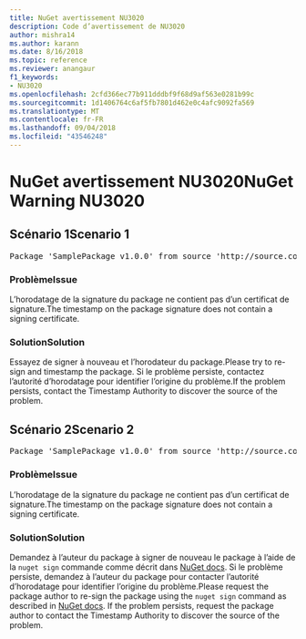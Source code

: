```yaml
---
title: NuGet avertissement NU3020
description: Code d’avertissement de NU3020
author: mishra14
ms.author: karann
ms.date: 8/16/2018
ms.topic: reference
ms.reviewer: anangaur
f1_keywords:
- NU3020
ms.openlocfilehash: 2cfd366ec77b911dddbf9f68d9af563e0281b99c
ms.sourcegitcommit: 1d1406764c6af5fb7801d462e0c4afc9092fa569
ms.translationtype: MT
ms.contentlocale: fr-FR
ms.lasthandoff: 09/04/2018
ms.locfileid: "43546248"
---
```

# <a name="nuget-warning-nu3020"></a><span data-ttu-id="38e7a-103">NuGet avertissement NU3020</span><span class="sxs-lookup"><span data-stu-id="38e7a-103">NuGet Warning NU3020</span></span>

## <a name="scenario-1"></a><span data-ttu-id="38e7a-104">Scénario 1</span><span class="sxs-lookup"><span data-stu-id="38e7a-104">Scenario 1</span></span>

<pre>Package 'SamplePackage v1.0.0' from source 'http://source.com/index.json': The timestamp does not have a signing certificate.</pre>

### <a name="issue"></a><span data-ttu-id="38e7a-105">Problème</span><span class="sxs-lookup"><span data-stu-id="38e7a-105">Issue</span></span>

<span data-ttu-id="38e7a-106">L’horodatage de la signature du package ne contient pas d’un certificat de signature.</span><span class="sxs-lookup"><span data-stu-id="38e7a-106">The timestamp on the package signature does not contain a signing certificate.</span></span>


### <a name="solution"></a><span data-ttu-id="38e7a-107">Solution</span><span class="sxs-lookup"><span data-stu-id="38e7a-107">Solution</span></span>

<span data-ttu-id="38e7a-108">Essayez de signer à nouveau et l’horodateur du package.</span><span class="sxs-lookup"><span data-stu-id="38e7a-108">Please try to re-sign and timestamp the package.</span></span> <span data-ttu-id="38e7a-109">Si le problème persiste, contactez l’autorité d’horodatage pour identifier l’origine du problème.</span><span class="sxs-lookup"><span data-stu-id="38e7a-109">If the problem persists, contact the Timestamp Authority to discover the source of the problem.</span></span>



## <a name="scenario-2"></a><span data-ttu-id="38e7a-110">Scénario 2</span><span class="sxs-lookup"><span data-stu-id="38e7a-110">Scenario 2</span></span>

<pre>Package 'SamplePackage v1.0.0' from source 'http://source.com/index.json': The primary signature's timestamp does not have a signing certificate.</pre>

### <a name="issue"></a><span data-ttu-id="38e7a-111">Problème</span><span class="sxs-lookup"><span data-stu-id="38e7a-111">Issue</span></span>

<span data-ttu-id="38e7a-112">L’horodatage de la signature du package ne contient pas d’un certificat de signature.</span><span class="sxs-lookup"><span data-stu-id="38e7a-112">The timestamp on the package signature does not contain a signing certificate.</span></span>


### <a name="solution"></a><span data-ttu-id="38e7a-113">Solution</span><span class="sxs-lookup"><span data-stu-id="38e7a-113">Solution</span></span>

<span data-ttu-id="38e7a-114">Demandez à l’auteur du package à signer de nouveau le package à l’aide de la `nuget sign` commande comme décrit dans [NuGet docs](https://docs.microsoft.com/en-us/nuget/create-packages/sign-a-package). Si le problème persiste, demandez à l’auteur du package pour contacter l’autorité d’horodatage pour identifier l’origine du problème.</span><span class="sxs-lookup"><span data-stu-id="38e7a-114">Please request the package author to re-sign the package using the `nuget sign` command as described in [NuGet docs](https://docs.microsoft.com/en-us/nuget/create-packages/sign-a-package). If the problem persists, request the package author to contact the Timestamp Authority to discover the source of the problem.</span></span>


